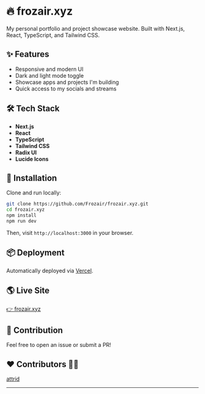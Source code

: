 
# 🔥 frozair.xyz

My personal portfolio and project showcase website. Built with Next.js, React, TypeScript, and Tailwind CSS.

## ✨ Features
- Responsive and modern UI
- Dark and light mode toggle
- Showcase apps and projects I'm building
- Quick access to my socials and streams

## 🛠️ Tech Stack
- **Next.js**
- **React**
- **TypeScript**
- **Tailwind CSS**
- **Radix UI**
- **Lucide Icons**

## 🚀 Installation
Clone and run locally:

```bash
git clone https://github.com/Frozair/frozair.xyz.git
cd frozair.xyz
npm install
npm run dev
```

Then, visit `http://localhost:3000` in your browser.

## 📦 Deployment
Automatically deployed via [Vercel](https://vercel.com/).

## 🌎 Live Site
[👉 frozair.xyz](https://frozair.xyz)

## 🤝 Contribution
Feel free to open an issue or submit a PR!

## ❤️ Contributors 🙏🏾
[attrid](https://github.com/attrid)

---

